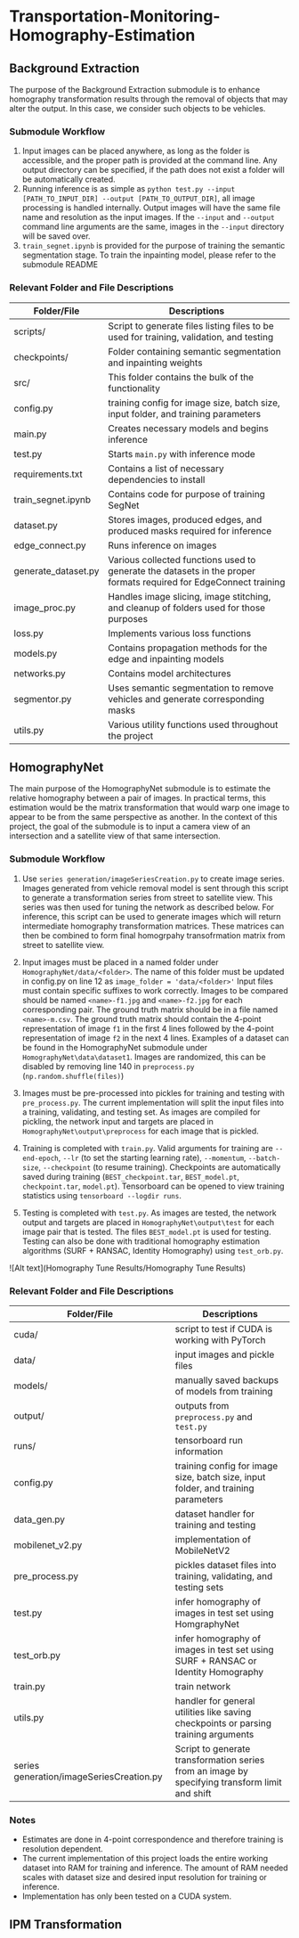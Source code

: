 # Transportation-Monitoring-Homography-Estimation

## Background Extraction
The purpose of the Background Extraction submodule is to enhance homography transformation results through the removal of objects that may alter the output. In this case, we consider such objects to be vehicles.

### Submodule Workflow

1. Input images can be placed anywhere, as long as the folder is accessible, and the proper path is provided at the command line. Any output directory can be specified, if the path does not exist a folder will be automatically created.
2. Running inference is as simple as `python test.py --input [PATH_TO_INPUT_DIR] --output [PATH_TO_OUTPUT_DIR]`, all image processing is handled internally. Output images will have the same file name and resolution as the input images. If the `--input` and `--output` command line arguments are the same, images in the `--input` directory will be saved over.
3. `train_segnet.ipynb` is provided for the purpose of training the semantic segmentation stage. To train the inpainting model, please refer to the submodule README

### Relevant Folder and File Descriptions
| Folder/File | Descriptions |
| -- | -- |
| scripts/ | Script to generate files listing files to be used for training, validation, and testing |
| checkpoints/ | Folder containing semantic segmentation and inpainting weights |
| src/ | This folder contains the bulk of the functionality |
| config.py | training config for image size, batch size, input folder, and training parameters |
| main.py | Creates necessary models and begins inference |
| test.py | Starts `main.py` with inference mode |
| requirements.txt | Contains a list of necessary dependencies to install |
| train_segnet.ipynb | Contains code for purpose of training SegNet |
| dataset.py | Stores images, produced edges, and produced masks required for inference |
| edge_connect.py | Runs inference on images |
| generate_dataset.py | Various collected functions used to generate the datasets in the proper formats required for EdgeConnect training |
| image_proc.py | Handles image slicing, image stitching, and cleanup of folders used for those purposes |
| loss.py | Implements various loss functions |
| models.py | Contains propagation methods for the edge and inpainting models |
| networks.py | Contains model architectures |
| segmentor.py | Uses semantic segmentation to remove vehicles and generate corresponding masks |
| utils.py | Various utility functions used throughout the project |


## HomographyNet
The main purpose of the HomographyNet submodule is to estimate the relative homography between a pair of images. In practical terms, this estimation would be the matrix transformation that would warp one image to appear to be from the same perspective as another. In the context of this project, the goal of the submodule is to input a camera view of an intersection and a satellite view of that same intersection. 

### Submodule Workflow

1. Use `series generation/imageSeriesCreation.py` to create image series. Images generated from vehicle removal model is sent through this script to generate a transformation series from street to satellite view. This series was then used for tuning the network as described below. For inference, this script can be used to generate images which will return intermediate homography transformation matrices. These matrices can then be combined to form final homogrpahy transofrmation matrix from street to satellite view. 

2. Input images must be placed in a named folder under `HomographyNet/data/<folder>`. The name of this folder must be updated in config.py on line 12 as `image_folder = 'data/<folder>'` Input files must contain specific suffixes to work correctly. Images to be compared should be named `<name>-f1.jpg` and `<name>-f2.jpg` for each corresponding pair. The ground truth matrix should be in a file named `<name>-m.csv`. The ground truth matrix should contain the 4-point representation of image `f1` in the first 4 lines followed by the 4-point representation of image `f2` in the next 4 lines. Examples of a dataset can be found in the HomographyNet submodule under `HomographyNet\data\dataset1`. Images are randomized, this can be disabled by removing line 140 in `preprocess.py` (`np.random.shuffle(files)`)

3. Images must be pre-processed into pickles for training and testing with `pre_process.py`. The current implementation will split the input files into a training, validating, and testing set. As images are compiled for pickling, the network input and targets are placed in `HomographyNet\output\preprocess` for each image that is pickled. 

4. Training is completed with `train.py`. Valid arguments for training are `--end-epoch`, `--lr` (to set the starting learning rate), `--momentum`, `--batch-size`, `--checkpoint` (to resume training). Checkpoints are automatically saved during training (`BEST_checkpoint.tar`, `BEST_model.pt`, `checkpoint.tar`, `model.pt`). Tensorboard can be opened to view training statistics using `tensorboard --logdir runs`. 

5. Testing is completed with `test.py`. As images are tested, the network output and targets are placed in `HomographyNet\output\test` for each image pair that is tested. The files `BEST_model.pt` is used for testing. Testing can also be done with traditional homography estimation algorithms (SURF + RANSAC, Identity Homography) using `test_orb.py`.


![Alt text](Homography Tune Results/Homography Tune Results)


### Relevant Folder and File Descriptions
| Folder/File | Descriptions |
| -- | -- |
| cuda/ | script to test if CUDA is working with PyTorch |
| data/ | input images and pickle files |
| models/ | manually saved backups of models from training |
| output/ | outputs from `preprocess.py` and `test.py` |
| runs/ | tensorboard run information |
| config.py | training config for image size, batch size, input folder, and training parameters |
| data_gen.py | dataset handler for training and testing |
| mobilenet_v2.py | implementation of MobileNetV2 |
| pre_process.py | pickles dataset files into training, validating, and testing sets |
| test.py | infer homography of images in test set using HomgraphyNet |
| test_orb.py | infer homography of images in test set using SURF + RANSAC or Identity Homography |
| train.py | train network |
| utils.py | handler for general utilities like saving checkpoints or parsing training arguments |
| series generation/imageSeriesCreation.py| Script to generate transformation series from an image by specifying transform limit and shift|

### Notes

- Estimates are done in 4-point correspondence and therefore training is resolution dependent. 
- The current implementation of this project loads the entire working dataset into RAM for training and inference. The amount of RAM needed scales with dataset size and desired input resolution for training or inference. 
- Implementation has only been tested on a CUDA system. 

## IPM Transformation
